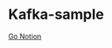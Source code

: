 # Kafka-sample

[Go Notion](https://gnoyes.notion.site/6236ddc39cf847aa8fa580cbd7d174a2?v=587e21a35715473d86104e9146faca6f)
